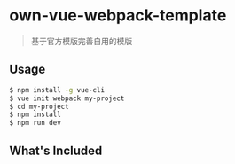 # own-vue-webpack-template

> 基于官方模版完善自用的模版



## Usage

``` bash
$ npm install -g vue-cli
$ vue init webpack my-project
$ cd my-project
$ npm install
$ npm run dev
```

## What's Included

